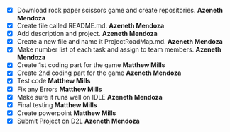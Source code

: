 - [x] Download rock paper scissors game and create repositories. **Azeneth Mendoza** 
- [x] Create file called README.md. **Azeneth Mendoza**
- [x] Add description and project. **Azeneth Mendoza** 
- [x] Create a new file and name it ProjectRoadMap.md. **Azeneth Mendoza** 
- [x] Make number list of each task and assign to team members. **Azeneth Mendoza**
- [x] Create 1st coding part for the game **Matthew Mills**  
- [x] Create 2nd coding part for the game **Azeneth Mendoza** 
- [x] Test code **Matthew Mills** 
- [x] Fix any Errors **Matthew Mills** 
- [x] Make sure it runs well on IDLE **Azeneth Mendoza** 
- [x] Final testing **Matthew Mills** 
- [x] Create powerpoint **Matthew Mills** 
- [x] Submit Project on D2L **Azeneth Mendoza** 
